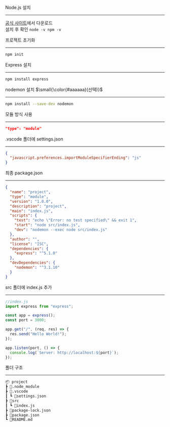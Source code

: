 Node.js 설치

---

[공식 사이트](https://nodejs.org/)에서 다운로드  
 설치 후 확인
`node -v npm -v`

프로젝트 초기화

---

```bash
npm init
```

Express 설치

---

```bash
npm install express
```

nodemon 설치 $\small{\color{#aaaaaa}(선택)}$

---

```bash
npm install --save-dev nodemon
```

모듈 방식 사용

---

```json
"type": "module"
```

.vscode 폴더에
settings.json

---

```json
{
  "javascript.preferences.importModuleSpecifierEnding": "js"
}
```

최종 package.json

---

```json
{
  "name": "project",
  "type": "module",
  "version": "1.0.0",
  "description": "project",
  "main": "index.js",
  "scripts": {
    "test": "echo \"Error: no test specified\" && exit 1",
    "start": "node src/index.js",
    "dev": "nodemon --exec node src/index.js"
  },
  "author": "",
  "license": "ISC",
  "dependencies": {
    "express": "^5.1.0"
  },
  "devDependencies": {
    "nodemon": "^3.1.10"
  }
}
```

src 폴더에
index.js 추가

---

```js
//index.js
import express from "express";

const app = express();
const port = 3000;

app.get("/", (req, res) => {
  res.send("Hello World!");
});

app.listen(port, () => {
  console.log(`Server: http://localhost:${port}`);
});
```

폴더 구조

---

```markdown
📦 project
┣ 📂.node_module
┣ 📂.vscode
┃ ┗ 📜settings.json
┣ 📂src
┃ ┗ 📜index.js
┣ 📜package-lock.json
┣ 📜package.json
┗ 📜README.md
```
